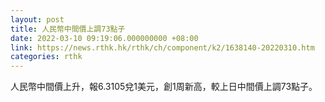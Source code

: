 ```yaml
---
layout: post
title: 人民幣中間價上調73點子
date: 2022-03-10 09:19:06.000000000 +08:00
link: https://news.rthk.hk/rthk/ch/component/k2/1638140-20220310.htm
categories: rthk
---
```


人民幣中間價上升，報6.3105兌1美元，創1周新高，較上日中間價上調73點子。
